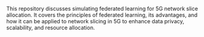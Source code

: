 This repository discusses simulating federated learning for 5G network slice allocation. It covers the principles of federated learning, its advantages, and how it can be applied to network slicing in 5G to enhance data privacy, scalability, and resource allocation. 


